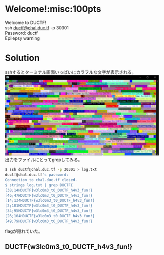 # Welcome!:misc:100pts
Welcome to DUCTF!  
ssh ductf@chal.duc.tf -p 30301  
Password: ductf  
Epilepsy warning  

# Solution
sshするとターミナル画面いっぱいにカラフルな文字が表示される。  
![ssh.png](images/ssh.png)  
出力をファイルにとってgrepしてみる。  
```bash
$ ssh ductf@chal.duc.tf -p 30301 > log.txt
ductf@chal.duc.tf's password:
Connection to chal.duc.tf closed.
$ strings log.txt | grep DUCTF{
[38;14HDUCTF{w3lc0m3_t0_DUCTF_h4v3_fun!}
[46;47HDUCTF{w3lc0m3_t0_DUCTF_h4v3_fun!}
[14;134HDUCTF{w3lc0m3_t0_DUCTF_h4v3_fun!}
[2;101HDUCTF{w3lc0m3_t0_DUCTF_h4v3_fun!}
[34;95HDUCTF{w3lc0m3_t0_DUCTF_h4v3_fun!}
[26;104HDUCTF{w3lc0m3_t0_DUCTF_h4v3_fun!}
[49;79HDUCTF{w3lc0m3_t0_DUCTF_h4v3_fun!}
```
flagが隠れていた。  

## DUCTF{w3lc0m3_t0_DUCTF_h4v3_fun!}
